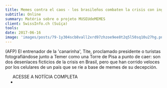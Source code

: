 ```yaml
---
title: Memes contra el caos - los brasileños combaten la crisis con ingenio
subtitle: Online
summary: Matéria sobre o projeto MUSEUdeMEMES
client: SwissInfo.ch (Suíça)
tools: 
date: 2017-06-16
image: 'images/posts/79-1y304scb8vall2xrd97zhzoe9ee8t2q5l50sq10u27hg.png'
---
```


(AFP) El entrenador de la 'canarinha', Tite, proclamado presidente o turistas fotografiándose junto a Temer como una Torre de Pisa a punto de caer: son dos desenlaces ficticios de la crisis en Brasil, pero que han corrido veloces por los celulares de un país que se ríe a base de memes de su decepción.

<div class="post__share"><ul class="share__list list-reset">ACESSE A NOTÍCIA COMPLETA<li class="share__item" style="margin-left: 10px"><a class="share__link share__facebook" style="background: #fa5657" href="https://www.swissinfo.ch/spa/afp/memes-contra-el-caos--los-brasile%C3%B1os-combaten-la-crisis-con-ingenio/43264718" 
onclick=window.open(this.href, 'pop-up', 'left=20,top=20,width=500,height=500,toolbar=1,resizable=0'); return false;" title="Link" rel="nofollow"><i class="fa-solid fa-link"></i></a></li></ul></div>
<!-- <div class="gallery-box"><div class="gallery"><img src="/clipping/images/example-1.jpg" loading="lazy" alt="Project"><img src="/clipping/images/example-2.jpg" loading="lazy" alt="Project"></div><em>Gallery / <a href="https://www.freepik.com/" target="_blank">Freepic</a></em></div> -->